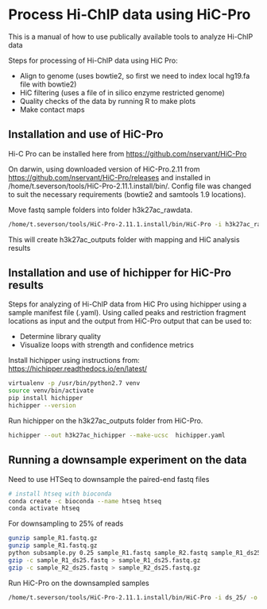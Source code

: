 # Process Hi-ChIP data using HiC-Pro

This is a manual of how to use publically available tools to analyze Hi-ChIP data

Steps for processing of Hi-ChIP data using HiC Pro:
  - Align to genome (uses bowtie2, so first we need to index local hg19.fa file with bowtie2)
  - HiC filtering (uses a file of in silico enzyme restricted genome)
  - Quality checks of the data by running R to make plots
  - Make contact maps
  
 ## Installation and use of HiC-Pro ##
Hi-C Pro can be installed here from https://github.com/nservant/HiC-Pro

On darwin, using downloaded version of HiC-Pro.2.11 from https://github.com/nservant/HiC-Pro/releases and installed in /home/t.severson/tools/HiC-Pro-2.11.1.install/bin/. Config file was changed to suit the necessary requirements (bowtie2 and samtools 1.9 locations).

Move fastq sample folders into folder h3k27ac_rawdata. 

 ```bash
/home/t.severson/tools/HiC-Pro-2.11.1.install/bin/HiC-Pro -i h3k27ac_rawdata/ -o h3k27ac_outputs -c config-hicpro.txt
```

This will create h3k27ac_outputs folder with mapping and HiC analysis results


## Installation and use of hichipper for HiC-Pro results ##

Steps for analyzing of Hi-ChIP data from HiC Pro using hichipper using a sample manifest file (.yaml).
Using called peaks and restriction fragment locations as input and the output from HiC-Pro output that can be used to:
  - Determine library quality
  - Visualize loops with strength and confidence metrics

Install hichipper using instructions from: https://hichipper.readthedocs.io/en/latest/

```bash
virtualenv -p /usr/bin/python2.7 venv
source venv/bin/activate
pip install hichipper
hichipper --version
```

Run hichipper on the h3k27ac_outputs folder from HiC-Pro.
```bash
hichipper --out h3k27ac_hichipper --make-ucsc  hichipper.yaml
```


 ## Running a downsample experiment on the data ##
 
Need to use HTSeq to downsample the paired-end fastq files 

```bash
# install htseq with bioconda
conda create -c bioconda --name htseq htseq
conda activate htseq
```

For downsampling to 25% of reads
```bash
gunzip sample_R1.fastq.gz
gunzip sample_R1.fastq.gz
python subsample.py 0.25 sample_R1.fastq sample_R2.fastq sample_R1_ds25.fastq sample_R2_ds25.fastq
gzip -c sample_R1_ds25.fastq > sample_R1_ds25.fastq.gz
gzip -c sample_R2_ds25.fastq > sample_R2_ds25.fastq.gz
```


Run HiC-Pro on the downsampled samples

```bash
/home/t.severson/tools/HiC-Pro-2.11.1.install/bin/HiC-Pro -i ds_25/ -o ds_25_outputs -c config-hicpro.txt
````
